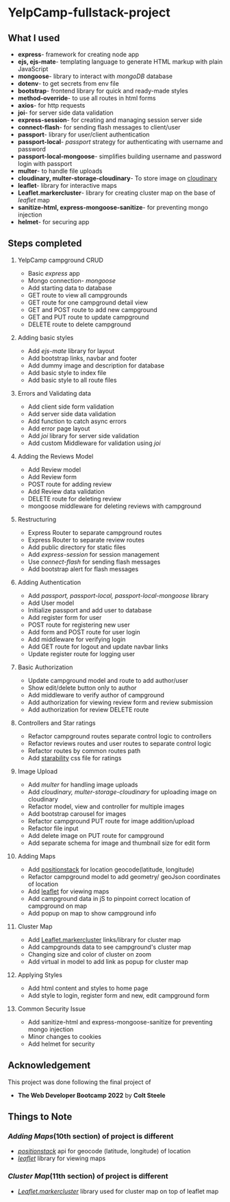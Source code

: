 # YelpCamp-fullstack-project

## What I used

- **express**- framework for creating node app
- **ejs, ejs-mate**- templating language to generate HTML markup with plain JavaScript
- **mongoose**- library to interact with *mongoDB* database
- **dotenv**- to get secrets from env file
- **bootstrap**- frontend library for quick and ready-made styles
- **method-override**- to use all routes in html forms
- **axios**- for http requests
- **joi**- for server side data validation
- **express-session**- for creating and managing session server side
- **connect-flash**- for sending flash messages to client/user
- **passport**- library for user/client authentication
- **passport-local**- *passport* strategy for authenticating with username and password
- **passport-local-mongoose**- simplifies building username and password login with passport
- **multer**- to handle file uploads
- **cloudinary, multer-storage-cloudinary**- To store image on [cloudinary](https://cloudinary.com/)
- **leaflet**- library for interactive maps
- **Leaflet.markercluster**- library for creating cluster map on the base of *leaflet* map
- **sanitize-html, express-mongoose-sanitize**- for preventing mongo injection
- **helmet**- for securing app

## Steps completed

1. YelpCamp campground CRUD
    - Basic *express* app
    - Mongo connection- *mongoose*
    - Add starting data to database
    - GET route to view all campgrounds
    - GET route for one campground detail view
    - GET and POST route to add new campground
    - GET and PUT route to update campground
    - DELETE route to delete campground

2. Adding basic styles
    - Add *ejs-mate* library for layout
    - Add bootstrap links, navbar and footer
    - Add dummy image and description for database
    - Add basic style to index file
    - Add basic style to all route files

3. Errors and Validating data
   - Add client side form validation
   - Add server side data validation
   - Add function to catch async errors
   - Add error page layout
   - Add *joi* library for server side validation
   - Add custom Middleware for validation using *joi*

4. Adding the Reviews Model
    - Add Review model
    - Add Review form
    - POST route for adding review
    - Add Review data validation
    - DELETE route for deleting review
    - mongoose middleware for deleting reviews with campground

5. Restructuring
    - Express Router to separate campground routes
    - Express Router to separate review routes
    - Add public directory for static files
    - Add *express-session* for session management
    - Use *connect-flash* for sending flash messages
    - Add bootstrap alert for flash messages

6. Adding Authentication
    - Add *passport, passport-local, passport-local-mongoose* library
    - Add User model
    - Initialize passport and add user to database
    - Add register form for user
    - POST route for registering new user
    - Add form and POST route for user login
    - Add middleware for verifying login
    - Add GET route for logout and update navbar links
    - Update register route for logging user

7. Basic Authorization
    - Update campground model and route to add author/user
    - Show edit/delete button only to author
    - Add middleware to verify author of campground
    - Add authorization for viewing review form and review submission
    - Add authorization for review DELETE route

8. Controllers and Star ratings
    - Refactor campground routes separate control logic to controllers
    - Refactor reviews routes and user routes to separate control logic
    - Refactor routes by common routes path
    - Add [starability](https://github.com/LunarLogic/starability) css file for ratings

9. Image Upload
    - Add *multer* for handling image uploads
    - Add *cloudinary, multer-storage-cloudinary* for uploading image on cloudinary
    - Refactor model, view and controller for multiple images
    - Add bootstrap carousel for images
    - Refactor campground PUT route for image addition/upload
    - Refactor file input
    - Add delete image on PUT route for campground
    - Add separate schema for image and thumbnail size for edit form

10. Adding Maps
    - Add [positionstack](https://positionstack.com/) for location geocode(latitude, longitude)
    - Refactor campground model to add geometry/ geoJson coordinates of location
    - Add [leaflet](https://leafletjs.com/) for viewing maps
    - Add campground data in jS to pinpoint correct location of campground on map
    - Add popup on map to show campground info

11. Cluster Map
    - Add [Leaflet.markercluster](https://github.com/Leaflet/Leaflet.markercluster) links/library for cluster map
    - Add campgrounds data to see campground's cluster map
    - Changing size and color of cluster on zoom
    - Add virtual in model to add link as popup for cluster map

12. Applying Styles
    - Add html content and styles to home page
    - Add style to login, register form and new, edit campground form

13. Common Security Issue
    - Add sanitize-html and express-mongoose-sanitize for preventing mongo injection
    - Minor changes to cookies
    - Add helmet for security

## Acknowledgement

This project was done following the final project of

- **The Web Developer Bootcamp 2022** by **Colt Steele**

## Things to Note

### *Adding Maps*(10th section) of project is different

- [*positionstack*](https://positionstack.com/) api for geocode (latitude, longitude) of location
- [*leaflet*](https://leafletjs.com/) library for viewing maps

### *Cluster Map*(11th section) of project is different

- [*Leaflet.markercluster*](https://www.npmjs.com/package/leaflet.markercluster) library used for cluster map on top of leaflet map
